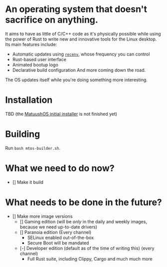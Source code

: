 # An operating system that doesn't sacrifice on anything.
It aims to have as little of C/C++ code as it's physically possible while using the power of Rust to write new and innovative tools for the Linux desktop. Its main features include: 
- Automatic updates using [`recenv`](https://gitlab.com/MatuushOS/recenv), whose frequency you can control
- Rust-based user interface
- Animated bootup logo
- Declarative build configuration
And more coming down the road. 

The OS updates itself while you're doing something more interesting.

# Installation
TBD (the [MatuushOS initial installer](https://gitlab.com/MatuushOS/) is not finished yet)

# Building
Run `bash mtos-builder.sh`.

# What we need to do now?
- [] Make it build

# What needs to be done in the future?
- [] Make more image versions
  - [] Gaming edition (will be *only* in the daily and weekly images, because we need up-to-date drivers)
  - [] Paranoia edition (Every channel)
    - SELinux enabled out-of-the-box
    - Secure Boot will be mandated 
  - [-] Developer edition (default as of the time of writing this) (every channel)
    - Full Rust suite, including Clippy, Cargo and much much more